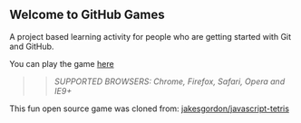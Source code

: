 ## Welcome to GitHub Games

A project based learning activity for people who are getting started with Git and GitHub.

You can play the game [here](https://Bavid-Dowie.github.io/github-games/)

>> _*SUPPORTED BROWSERS*: Chrome, Firefox, Safari, Opera and IE9+_

This fun open source game was cloned from: [jakesgordon/javascript-tetris](https://github.com/jakesgordon/javascript-tetris)
